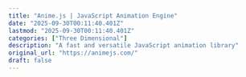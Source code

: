 ```yaml
---
title: "Anime.js | JavaScript Animation Engine"
date: "2025-09-30T00:11:40.401Z"
lastmod: "2025-09-30T00:11:40.401Z"
categories: ["Three Dimensional"]
description: "A fast and versatile JavaScript animation library"
original_url: "https://animejs.com/"
draft: false
---
```

